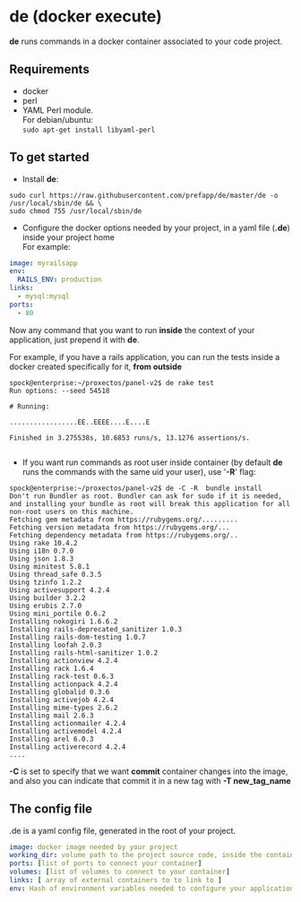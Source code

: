 de (docker execute) 
===================

**de** runs commands in a docker container associated to your code project.

Requirements
------------
- docker
- perl
- YAML Perl module.   
For debian/ubuntu:  
```sudo apt-get install libyaml-perl```


To get started
---------------

- Install **de**:
```
sudo curl https://raw.githubusercontent.com/prefapp/de/master/de -o /usr/local/sbin/de && \ 
sudo chmod 755 /usr/local/sbin/de
```

- Configure the docker options needed by your project, in a yaml file (**.de**) inside your project home   
For example:

```yaml
image: myrailsapp
env:
  RAILS_ENV: production
links:
  - mysql:mysql
ports:
  - 80

```

Now any command that you want to run **inside** the context of your application, just prepend it with **de**.

For example, if you have a rails application, you can run the tests inside a docker created specifically for it, __from outside__

```
spock@enterprise:~/proxectos/panel-v2$ de rake test
Run options: --seed 54518

# Running:

.................EE..EEEE....E....E

Finished in 3.275538s, 10.6853 runs/s, 13.1276 assertions/s.


```

- If you want run commands as root user inside container (by default **de** runs the commands with the same uid your user), use '**-R**' flag:   
```
spock@enterprise:~/proxectos/panel-v2$ de -C -R  bundle install
Don't run Bundler as root. Bundler can ask for sudo if it is needed, and installing your bundle as root will break this application for all non-root users on this machine.
Fetching gem metadata from https://rubygems.org/.........
Fetching version metadata from https://rubygems.org/...
Fetching dependency metadata from https://rubygems.org/..
Using rake 10.4.2
Using i18n 0.7.0
Using json 1.8.3
Using minitest 5.8.1
Using thread_safe 0.3.5
Using tzinfo 1.2.2
Using activesupport 4.2.4
Using builder 3.2.2
Using erubis 2.7.0
Using mini_portile 0.6.2
Installing nokogiri 1.6.6.2
Installing rails-deprecated_sanitizer 1.0.3
Installing rails-dom-testing 1.0.7
Installing loofah 2.0.3
Installing rails-html-sanitizer 1.0.2
Installing actionview 4.2.4
Installing rack 1.6.4
Installing rack-test 0.6.3
Installing actionpack 4.2.4
Installing globalid 0.3.6
Installing activejob 4.2.4
Installing mime-types 2.6.2
Installing mail 2.6.3
Installing actionmailer 4.2.4
Installing activemodel 4.2.4
Installing arel 6.0.3
Installing activerecord 4.2.4
....
```
**-C** is set to specify that we want **commit** container changes into the image, and also you can indicate that commit it in a new tag with **-T new_tag_name**


The config file
-----------------

.de is a yaml config file, generated in the root of your project. 

```yaml
image: docker image needed by your project
working_dir: volume path to the project source code, inside the container, by default '/home/<my_project_name>'
ports: [list of ports to connect your container]
volumes: [list of volumes to connect to your container]
links: [ array of external containers to to link to ]
env: Hash of environment variables needed to configure your application
```

